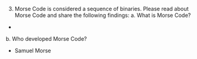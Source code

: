 3. Morse Code is considered a sequence of binaries. Please read about Morse Code and share the following findings:
a. What is Morse Code?
- 

b. Who developed Morse Code?
- Samuel Morse
